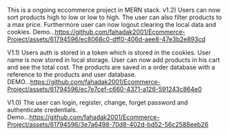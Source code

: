 This is a ongoing eccommerce project in MERN stack.
v1.2) Users can now sort products high to low or low to high. The user can also filter products to a max price. Furthermore user can now logout clearing the local data and cookies.
Demo...https://github.com/fahadak2001/Ecommerce-Project/assets/61794596/ec8068c0-dff0-406d-aee8-47e3b2e893cd

V1.1) Users auth is stored in a token which is stored in the cookies. User name is now stored in local storage.
User can now add products in his cart and see the total cost. The products are saved in a order database with a reference to the products and user database.
DEMO...https://github.com/fahadak2001/Ecommerce-Project/assets/61794596/ec7e7cef-c660-4371-a126-591243c864e0

V1.0) The user can login, register, change, forget password and authenticate credentials.
Demo...https://github.com/fahadak2001/Ecommerce-Project/assets/61794596/3e7a6498-70d8-402d-bd52-56c2588eeb26

